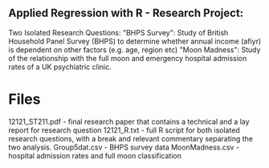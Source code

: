 ## Applied Regression with R - Research Project:

Two Isolated Research Questions:
"BHPS Survey": Study of British Household Panel Survey (BHPS) to determine whether annual income (afiyr) is dependent on other factors (e.g. age, region etc)
"Moon Madness": Study of the relationship with the full moon and emergency hospital admission rates of a UK psychiatric clinic.

# Files
12121_ST211.pdf - final research paper that contains a technical and a lay report for research question
12121_R.txt - full R script for both isolated research questions, with a break and relevant commentary separating the two analysis.
Group5dat.csv - BHPS survey data
MoonMadness.csv - hospital admission rates and full moon classification
